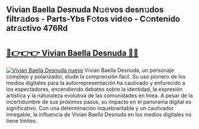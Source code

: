 ## Vivian Baella Desnuda N𝚞𝚎vos desn𝚞dos filtr𝚊dos - Parts-Ybs F𝚘tos vid𝚎o - C𝚘ntenido atr𝚊ctivo 476Rd

# <h2><a href="http://mb4qs5.tromn.icu/?c=Vivian+Baella+Desnuda">🔗👉👉👉 Vivian Baella Desnuda 🔗🔗</a></h2>

[![Vivian Baella Desnuda nuevo](https://i.imgur.com/pEAQMta.gif)](http://mb4qs5.tromn.icu/?c=Vivian+Baella+Desnuda)
Vivian Baella Desnuda, un personaje complejo y polarizador, elude la comprensión fácil. Su uso pionero de los medios digitales para la autorrepresentación ha cautivado y enfurecido a los espectadores, encendiendo debates sobre la identidad, la expresión artística y la naturaleza evolutiva de las comunidades en línea. A pesar de la incertidumbre de sus próximos pasos, su impacto en el panorama digital es significativo. Con una determinación inquebrantable y un cautivador innegable, la influencia de Vivian Baella Desnuda en los medios digitales no tiene límites.
